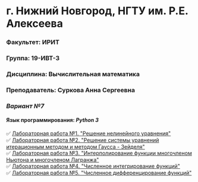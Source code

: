 # г. Нижний Новгород, НГТУ им. Р.Е. Алексеева
### Факультет: ИРИТ
### Группа: 19-ИВТ-3
### Дисциплина: Вычислительная математика
### Преподаватель: Суркова Анна Сергеевна
### ***Вариант №7***
#### Язык программирования: ***Python 3***
:white_check_mark: [Лабораторная работа №1. "Решение нелинейного уравнения"](https://github.com/thbeca-30/Computational_Mathematics/tree/master/LabWork1)  
:white_check_mark: [Лабораторная работа №2. "Решение системы уравнений итерационным методом и методом Гаусса - Зейделя"](https://github.com/thbeca-30/Computational_Mathematics/tree/master/LabWork2)  
:white_check_mark: [Лабораторная работа №3. "Интерполирование функции многочленом Ньютона и многочленом Лагранжа"](https://github.com/thbeca-30/Computational_Mathematics/tree/master/LabWork3)  
:white_check_mark: [Лабораторная работа №4. "Численное интегрирование функций"](https://github.com/thbeca-30/Computational_Mathematics/tree/master/LabWork4)  
:white_check_mark: [Лабораторная работа №5. "Численное дифференцирование функций"](https://github.com/thbeca-30/Computational_Mathematics/tree/master/LabWork5)